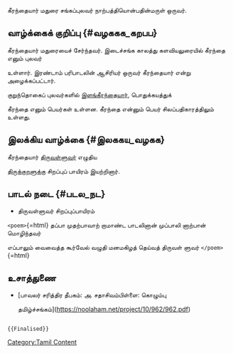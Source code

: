 கீரந்தையார் மதுரை சங்கப்புலவர் நாற்பத்தியொன்பதின்மருள் ஒருவர்.

## வாழ்க்கைக் குறிப்பு {#வழககக_கறபப}

கீரந்தையார் மதுரையைச் சேர்ந்தவர். இடைச்சங்க காலத்து களவியலுரையில் கீரந்தை எனும் புலவர்
உள்ளார். இரண்டாம் பரிபாடலின் ஆசிரியர் ஒருவர் கீரந்தையார் என்று அழைக்கப்பட்டார்.
குறுந்தொகைப் புலவர்களில் [இளங்கீரந்தையார்](இளங்கீரந்தையார் "wikilink"), பொதுக்கயத்துக்
கீரந்தை எனும் பெயர்கள் உள்ளன. கீரந்தை என்னும் பெயர் சிலப்பதிகாரத்திலும் உள்ளது.

## இலக்கிய வாழ்க்கை {#இலககய_வழகக}

கீரந்தையார் [திருவள்ளுவர்](திருவள்ளுவர் "wikilink") எழுதிய
[திருக்குறளுக்கு](திருக்குறள் "wikilink") சிறப்புப் பாயிரம் இயற்றினார்.

## பாடல் நடை {#படல_நட}

-   திருவள்ளுவர் சிறப்புப்பாயிரம்

`<poem>`{=html} தப்பா முதற்பாவாற் றாமாண்ட பாடலினான் முப்பாலி னாற்பான் மொழிந்தவர்
எப்பாலும் வைவைத்த கூர்வேல் வழுதி மனமகிழத் தெய்வத் திருவள் ளுவர் `</poem>`{=html}

## உசாத்துணை

-   [பாவலர் சரித்திர தீபகம்: அ. சதாசிவம்பிள்ளை: கொழும்பு
    தமிழ்ச்சங்கம்](https://noolaham.net/project/10/962/962.pdf)

```{=mediawiki}
{{Finalised}}
```
[Category:Tamil Content](Category:Tamil_Content "wikilink")
